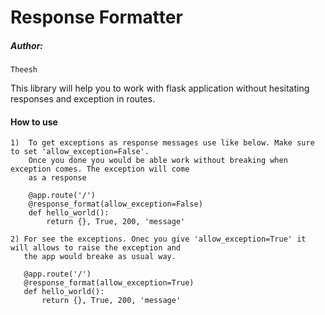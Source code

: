 # Response Formatter

##### Author:
    Theesh

This library will help you to work with flask application without hesitating responses and exception in routes.

#### How to use
    
    1)  To get exceptions as response messages use like below. Make sure to set 'allow_exception=False'.
        Once you done you would be able work without breaking when exception comes. The exception will come
        as a response
    
        @app.route('/')
        @response_format(allow_exception=False)
        def hello_world():
            return {}, True, 200, 'message'
    
    2) For see the exceptions. Onec you give 'allow_exception=True' it will allows to raise the exception and
       the app would breake as usual way.
    
       @app.route('/')
       @response_format(allow_exception=True)
       def hello_world():
           return {}, True, 200, 'message'
 
                 
